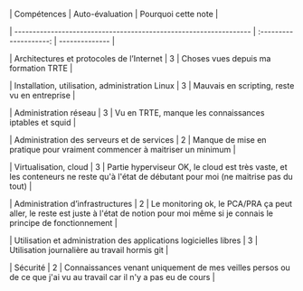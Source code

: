 | Compétences                                                       | Auto-évaluation      | Pourquoi cette note | 

| ----------------------------------------------------------------- | :--------------------: | -------------- | 

| Architectures et protocoles de l’Internet                         | 3                 | Choses vues depuis ma formation TRTE            | 

| Installation, utilisation, administration Linux                   | 3         | Mauvais en scripting, reste vu en entreprise  | 

| Administration réseau                                             | 3             | Vu en TRTE, manque les connaissances iptables et squid            | 

| Administration des serveurs et de services                        | 2              | Manque de mise en pratique pour vraiment commencer à maitriser un minimum         | 

| Virtualisation, cloud                                             | 3               | Partie hyperviseur OK, le cloud est très vaste, et les conteneurs ne reste qu'à l'état de débutant pour moi (ne maitrise pas du tout)          | 

| Administration d’infrastructures                                  | 2 | Le monitoring ok, le PCA/PRA ça peut aller, le reste est juste à l'état de notion pour moi même si je connais le principe de fonctionnement         | 

| Utilisation et administration des applications logicielles libres | 3 | Utilisation journalière au travail hormis git          | 

| Sécurité                                                          | 2                 | Connaissances venant uniquement de mes veilles persos ou de ce que j'ai vu au travail car il n'y a pas eu de cours   |  
